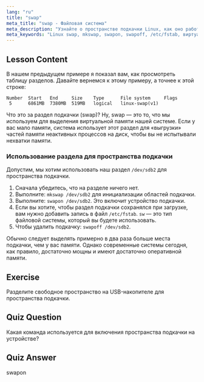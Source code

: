 ```yaml
---
lang: "ru"
title: "swap"
meta_title: "swap - Файловая система"
meta_description: "Узнайте о пространстве подкачки Linux, как оно работает, и как создавать и управлять разделами подкачки. Оптимизируйте использование памяти вашей системы с помощью этого руководства!"
meta_keywords: "Linux swap, mkswap, swapon, swapoff, /etc/fstab, виртуальная память, Linux для начинающих, руководство по Linux"
---
```


## Lesson Content

В нашем предыдущем примере я показал вам, как просмотреть таблицу разделов. Давайте вернемся к этому примеру, а точнее к этой строке:

```
Number  Start   End     Size    Type      File system     Flags
 5      6861MB  7380MB  519MB   logical   linux-swap(v1)
```

Что это за раздел подкачки (swap)? Ну, swap — это то, что мы используем для выделения виртуальной памяти нашей системе. Если у вас мало памяти, система использует этот раздел для «выгрузки» частей памяти неактивных процессов на диск, чтобы вы не испытывали нехватки памяти.

### Использование раздела для пространства подкачки

Допустим, мы хотим использовать наш раздел `/dev/sdb2` для пространства подкачки.

1. Сначала убедитесь, что на разделе ничего нет.
2. Выполните: `mkswap /dev/sdb2` для инициализации областей подкачки.
3. Выполните: `swapon /dev/sdb2`. Это включит устройство подкачки.
4. Если вы хотите, чтобы раздел подкачки сохранялся при загрузке, вам нужно добавить запись в файл `/etc/fstab`. `sw` — это тип файловой системы, который вы будете использовать.
5. Чтобы удалить подкачку: `swapoff /dev/sdb2`.

Обычно следует выделять примерно в два раза больше места подкачки, чем у вас памяти. Однако современные системы сегодня, как правило, достаточно мощны и имеют достаточно оперативной памяти.

## Exercise

Разделите свободное пространство на USB-накопителе для пространства подкачки.

## Quiz Question

Какая команда используется для включения пространства подкачки на устройстве?

## Quiz Answer

swapon
